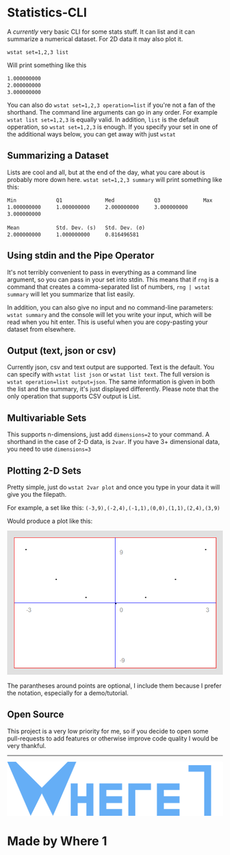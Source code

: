 
# Statistics-CLI

A *currently* very basic CLI for some stats stuff. It can list and it can summarize a numerical dataset. For 2D data it may also plot it.

    wstat set=1,2,3 list

Will print something like this

    
	1.000000000
    2.000000000
    3.000000000

You can also do `wstat set=1,2,3 operation=list` if you're not a fan of the shorthand. The command line arguments can go in any order. For example `wstat list set=1,2,3` is equally valid. In addition, `list` is the default opperation, so `wstat set=1,2,3` is enough. If you specify your set in one of the additional ways below, you can get away with just `wstat`

## Summarizing a Dataset

Lists are cool and all, but at the end of the day, what you care about is probably more down here. `wstat set=1,2,3 summary` will print something like this:

	Min             Q1              Med             Q3              Max
	1.000000000     1.000000000     2.000000000     3.000000000     3.000000000

    Mean            Std. Dev. (s)   Std. Dev. (σ)
    2.000000000     1.000000000     0.816496581

## Using stdin and the Pipe Operator

It's not terribly convenient to pass in everything as a command line argument, so you can pass in your set into stdin. This means that if `rng` is a command that creates a comma-separated list of numbers, `rng | wstat summary` will let you summarize that list easily.

In addition, you can also give no input and no command-line parameters: `wstat summary` and the console will let you write your input, which will be read when you hit enter. This is useful when you are copy-pasting your dataset from elsewhere.

## Output (text, json or csv)

Currently json, csv and text output are supported. Text is the default. You can specify with `wstat list json` or `wstat list text`. The full version is `wstat operation=list output=json`. The same information is given in both the list and the summary, it's just displayed differently. Please note that the only operation that supports CSV output is List.

## Multivariable Sets

This supports n-dimensions, just add `dimensions=2` to your command. A shorthand in the case of 2-D data, is `2var`. If you have 3+ dimensional data, you need to use `dimensions=3`

## Plotting 2-D Sets

Pretty simple, just do `wstat 2var plot` and once you type in your data it will give you the filepath.

For example, a set like this: `(-3,9),(-2,4),(-1,1),(0,0),(1,1),(2,4),(3,9)`

Would produce a plot like this:

![Plot](/demo/plot_2019-10-27___09-50-19_PM.bmp)

The parantheses around points are optional, I include them because I prefer the notation, especially for a demo/tutorial.

## Open Source

This project is a very low priority for me, so if you decide to open some pull-requests to add features or otherwise improve code quality I would be very thankful.

---
![Logo](/images/logo_full.png)

# Made by Where 1

